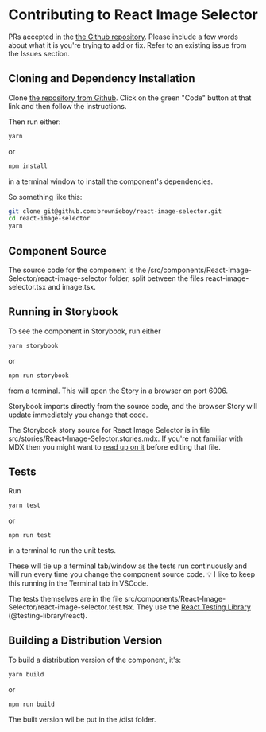 # Contributing to React Image Selector

PRs accepted in the [the Github repository](https://github.com/brownieboy/react-image-selector).  Please include a few words about what it is you're trying to add or fix.   Refer to an existing issue from the Issues section.


## Cloning and Dependency Installation
Clone [the repository from Github](https://github.com/brownieboy/react-image-selector).  Click on the green "Code" button at that link and then follow the instructions.

Then run either:
```bash
yarn
```
or
```bash
npm install
```
in a terminal window to install the component's dependencies.

So something like this:
```bash
git clone git@github.com:brownieboy/react-image-selector.git
cd react-image-selector
yarn
```

## Component Source


The source code for the component is the /src/components/React-Image-Selector/react-image-selector folder, split between the files react-image-selector.tsx and image.tsx.

## Running in Storybook

To see the component in Storybook, run either
```bash
yarn storybook
```
or
```bash
npm run storybook
```
from a terminal. This will open the Story in a browser on port 6006.

Storybook imports directly from the source code, and the browser Story will update immediately you change that code.

The Storybook story source for React Image Selector is in file src/stories/React-Image-Selector.stories.mdx.   If you're not familiar with MDX then you might want to [read up on it](https://storybook.js.org/docs/react/api/mdx) before editing that file.

## Tests
Run
```bash
yarn test
```
or
```bash
npm run test
```
in a terminal to run the unit tests.

These will tie up a terminal tab/window as the tests run continuously and will run every time you change the component source code.   💡 I like to keep this running in the Terminal tab in VSCode.

The tests themselves are in the file src/components/React-Image-Selector/react-image-selector.test.tsx.  They use the [React Testing Library](https://testing-library.com/docs/react-testing-library/intro/) (@testing-library/react).

## Building a Distribution Version
To build a distribution version of the component, it's:
```bash
yarn build
```
or
```bash
npm run build
```

The built version wil be put in the /dist folder.
